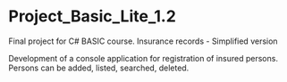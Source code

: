 # Project_Basic_Lite_1.2
Final project for C# BASIC course. Insurance records - Simplified version

Development of a console application for registration of insured persons. 
Persons can be added, listed, searched, deleted. 
